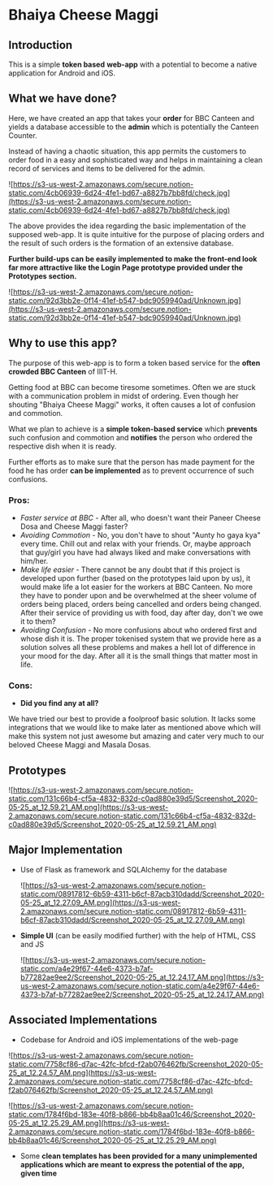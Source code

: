 # Bhaiya Cheese Maggi

## Introduction

This is a simple **token based** **web-app** with a potential to become a native application for Android and iOS.

## What we have done?

Here, we have created an app that takes your **order** for BBC Canteen and yields a database accessible to the **admin** which is potentially the Canteen Counter.

Instead of having a chaotic situation, this app permits the customers to order food in a easy and sophisticated way and helps in maintaining a clean record of services and items to be delivered for the admin.

![https://s3-us-west-2.amazonaws.com/secure.notion-static.com/4cb06939-6d24-4fe1-bd67-a8827b7bb8fd/check.jpg](https://s3-us-west-2.amazonaws.com/secure.notion-static.com/4cb06939-6d24-4fe1-bd67-a8827b7bb8fd/check.jpg)

The above provides the idea regarding the basic implementation of the supposed web-app. It is quite intuitive for the purpose of placing orders and the result of such orders is the formation of an extensive database.

**Further build-ups can be easily implemented to make the front-end look far more attractive like the Login Page prototype provided under the Prototypes section.**

![https://s3-us-west-2.amazonaws.com/secure.notion-static.com/92d3bb2e-0f14-41ef-b547-bdc9059940ad/Unknown.jpg](https://s3-us-west-2.amazonaws.com/secure.notion-static.com/92d3bb2e-0f14-41ef-b547-bdc9059940ad/Unknown.jpg)

## Why to use this app?

The purpose of this web-app is to form a token based service for the **often crowded BBC Canteen** of IIIT-H.

Getting food at BBC can become tiresome sometimes. Often we are stuck with a communication problem in midst of ordering. Even though her shouting "Bhaiya Cheese Maggi" works, it often causes a lot of confusion and commotion.

What we plan to achieve is a **simple token-based service** which **prevents** such confusion and commotion and **notifies** the person who ordered the respective dish when it is ready. 

Further efforts as to make sure that the person has made payment for the food he has order **can be implemented** as to prevent occurrence of such confusions.

### Pros:

- *Faster service at BBC* - After all, who doesn't want their Paneer Cheese Dosa and Cheese Maggi faster?
- *Avoiding Commotion* - No, you don't have to shout "Aunty ho gaya kya" every time. Chill out and relax with your friends. Or, maybe approach that guy/girl you have had always liked and make conversations with him/her.
- *Make life easier -* There cannot be any doubt that if this project is developed upon further (based on the prototypes laid upon by us), it would make life a lot easier for the workers at BBC Canteen. No more they have to ponder upon and be overwhelmed at the sheer volume of orders being placed, orders being cancelled and orders being changed. After their service of providing us with food, day after day, don't we owe it to them?
- *Avoiding Confusion -* No more confusions about who ordered first and whose dish it is. The proper tokenised system that we provide here as a solution solves all these problems and makes a hell lot of difference in your mood for the day. After all it is the small things that matter most in life.

### Cons:

- **Did you find any at all?**

We have tried our best to provide a foolproof basic solution. It lacks some integrations that we would like to make later as mentioned above which will make this system not just awesome but amazing and cater very much to our beloved Cheese Maggi and  Masala Dosas.

## Prototypes

![https://s3-us-west-2.amazonaws.com/secure.notion-static.com/131c66b4-cf5a-4832-832d-c0ad880e39d5/Screenshot_2020-05-25_at_12.59.21_AM.png](https://s3-us-west-2.amazonaws.com/secure.notion-static.com/131c66b4-cf5a-4832-832d-c0ad880e39d5/Screenshot_2020-05-25_at_12.59.21_AM.png)

## Major Implementation

- Use of Flask as framework and SQLAlchemy for the database

    ![https://s3-us-west-2.amazonaws.com/secure.notion-static.com/08917812-6b59-4311-b6cf-87acb310dadd/Screenshot_2020-05-25_at_12.27.09_AM.png](https://s3-us-west-2.amazonaws.com/secure.notion-static.com/08917812-6b59-4311-b6cf-87acb310dadd/Screenshot_2020-05-25_at_12.27.09_AM.png)

- **Simple UI** (can be easily modified further) with the help of HTML, CSS and JS

    ![https://s3-us-west-2.amazonaws.com/secure.notion-static.com/a4e29f67-44e6-4373-b7af-b77282ae9ee2/Screenshot_2020-05-25_at_12.24.17_AM.png](https://s3-us-west-2.amazonaws.com/secure.notion-static.com/a4e29f67-44e6-4373-b7af-b77282ae9ee2/Screenshot_2020-05-25_at_12.24.17_AM.png)

## Associated Implementations

- Codebase for Android and iOS implementations of the web-page

![https://s3-us-west-2.amazonaws.com/secure.notion-static.com/7758cf86-d7ac-42fc-bfcd-f2ab076462fb/Screenshot_2020-05-25_at_12.24.57_AM.png](https://s3-us-west-2.amazonaws.com/secure.notion-static.com/7758cf86-d7ac-42fc-bfcd-f2ab076462fb/Screenshot_2020-05-25_at_12.24.57_AM.png)

![https://s3-us-west-2.amazonaws.com/secure.notion-static.com/1784f6bd-183e-40f8-b866-bb4b8aa01c46/Screenshot_2020-05-25_at_12.25.29_AM.png](https://s3-us-west-2.amazonaws.com/secure.notion-static.com/1784f6bd-183e-40f8-b866-bb4b8aa01c46/Screenshot_2020-05-25_at_12.25.29_AM.png)

- Some **clean templates has been provided for a many unimplemented applications which are meant to express the potential of the app, given time**
